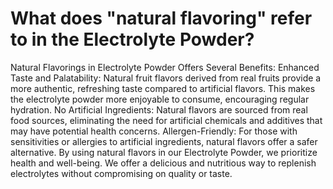 # What does "natural flavoring" refer to in the Electrolyte Powder?

Natural Flavorings in Electrolyte Powder Offers Several Benefits: Enhanced Taste and Palatability: Natural fruit flavors derived from real fruits provide a more authentic, refreshing taste compared to artificial flavors. This makes the electrolyte powder more enjoyable to consume, encouraging regular hydration. No Artificial Ingredients: Natural flavors are sourced from real food sources, eliminating the need for artificial chemicals and additives that may have potential health concerns. Allergen-Friendly: For those with sensitivities or allergies to artificial ingredients, natural flavors offer a safer alternative. By using natural flavors in our Electrolyte Powder, we prioritize health and well-being. We offer a delicious and nutritious way to replenish electrolytes without compromising on quality or taste.